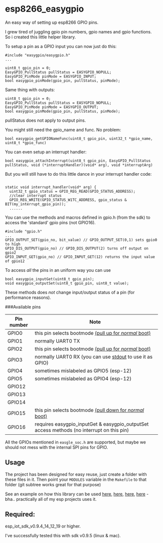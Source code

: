 # esp8266_easygpio
An easy way of setting up esp8266 GPIO pins.

I grew tired of juggling gpio pin numbers, gpio names and gpio functions. So i created this little helper library.

To setup a pin as a GPIO input you can now just do this:

```
#include "easygpio/easygpio.h"
...

uint8_t gpio_pin = 0;
EasyGPIO_PullStatus pullStatus = EASYGPIO_NOPULL;
EasyGPIO_PinMode pinMode = EASYGPIO_INPUT;
bool easygpio_pinMode(gpio_pin, pullStatus, pinMode);
```

Same thing with outputs:
```
uint8_t gpio_pin = 0;
EasyGPIO_PullStatus pullStatus = EASYGPIO_NOPULL;
EasyGPIO_PinMode pinMode = EASYGPIO_OUTPUT;
bool easygpio_pinMode(gpio_pin, pullStatus, pinMode);
```
pullStatus does not apply to output pins.

You might still need the gpio_name and func. No problem:
```
bool easygpio_getGPIONameFunc(uint8_t gpio_pin, uint32_t *gpio_name, uint8_t *gpio_func)
```

You can even setup an interrupt handler:
```
bool easygpio_attachInterrupt(uint8_t gpio_pin, EasyGPIO_PullStatus pullStatus, void (*interruptHandler)(void* arg), void *interruptArg)
```

But you will still have to do this little dance in your interrupt handler code:
```

static void interrupt_handler(void* arg) {
  uint32_t gpio_status = GPIO_REG_READ(GPIO_STATUS_ADDRESS);
  //clear interrupt status
  GPIO_REG_WRITE(GPIO_STATUS_W1TC_ADDRESS, gpio_status & BIT(my_interrupt_gpio_pin));
  ......
```

You can use the methods and macros defined in gpio.h (from the sdk) to access the 'standard' gpio pins (not GPIO16).
```
#include "gpio.h"
...
GPIO_OUTPUT_SET(gpio_no, bit_value) // GPIO_OUTPUT_SET(0,1) sets gpio0 to high
GPIO_DIS_OUTPUT(gpio_no) // GPIO_DIS_OUTPUT(2) turns off output on gpio2
GPIO_INPUT_GET(gpio_no) // GPIO_INPUT_GET(12) returns the input value of gpio12
```

To access *all* the pins in an uniform way you can use 
```
bool easygpio_inputGet(uint8_t gpio_pin);
void easygpio_outputSet(uint8_t gpio_pin, uint8_t value);
```
These methods does *not* change input/output status of a pin (for performance reasons). 

###Available pins

Pin number | Note
-----------|------
GPIO0 	   | this pin selects bootmode [(pull up for *normal* boot)](https://github.com/esp8266/esp8266-wiki/wiki/Boot-Process#esp-boot-modes)
GPIO1      | normally UART0 TX 
GPIO2 	   | this pin selects bootmode [(pull up for *normal* boot)](https://github.com/esp8266/esp8266-wiki/wiki/Boot-Process#esp-boot-modes)
GPIO3      | normally UART0 RX (you can use [stdout](https://github.com/eadf/esp8266_stdout) to use it as GPIO)
GPIO4      | sometimes mislabeled as GPIO5 (esp-12)
GPIO5      | sometimes mislabeled as GPIO4 (esp-12)
GPIO12     | 
GPIO13     |
GPIO14     |
GPIO15 	   | this pin selects bootmode [(pull down for *normal* boot)](https://github.com/esp8266/esp8266-wiki/wiki/Boot-Process#esp-boot-modes)
GPIO16      | requires easygpio_inputGet & easygpio_outputSet access methods (no interrupt on this pin)

All the GPIOs mentioned in ```easgle_soc.h``` are supported, but maybe we should not mess with the internal SPI pins for GPIO.

## Usage

The project has been designed for easy reuse, just create a folder with these files in it. Then point your ```MODULES``` variable in the ```Makefile``` to that folder (git subtree works great for that purpose)

See an example on how this library can be used [here](https://github.com/eadf/esp8266_digoleserial), [here](https://github.com/eadf/esp_mqtt_lcd), [here](https://github.com/eadf/esp8266_ping), [here](https://github.com/eadf/esp_mqtt_ports) - bha.. practically all of my esp projects uses it.


## Required:

esp_iot_sdk_v0.9.4_14_12_19 or higher.

I've successfully tested this with sdk v0.9.5 (linux & mac).
